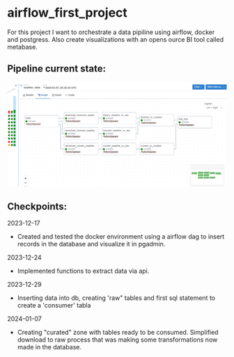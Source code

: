 # airflow_first_project

For this project I want to orchestrate a data pipiline using airflow, docker and postgress. Also create visualizations with an opens ource BI tool called metabase.

## Pipeline current state:
![alt text](https://github.com/GuilherLRO/airflow_data_pipeline/blob/main/image_ckeckpoints/2024-01-07%20full%20pipeline.png?raw=true)

## Checkpoints:

2023-12-17
 - Created and tested the docker environment using a airflow dag to insert records in the database and visualize it in pgadmin.

2023-12-24
 - Implemented functions to extract data via api.

2023-12-29
 - Inserting data into db, creating 'raw" tables and first sql statement to create a 'consumer' tabla

2024-01-07
- Creating "curated" zone with tables ready to be consumed. Simplified download to raw process that was making some transformations now made in the database.
